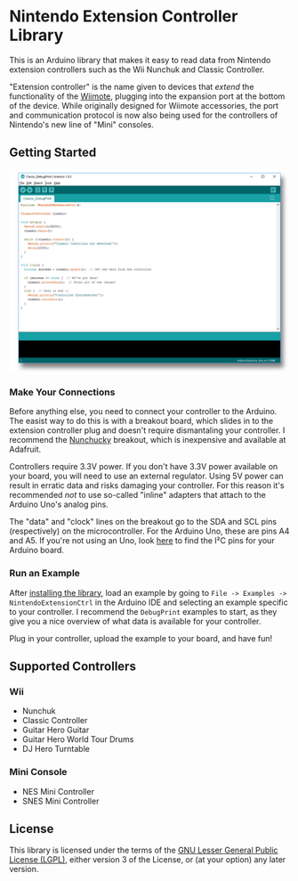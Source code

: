 # Nintendo Extension Controller Library

This is an Arduino library that makes it easy to read data from Nintendo extension controllers such as the Wii Nunchuk and Classic Controller.

"Extension controller" is the name given to devices that *extend* the functionality of the [Wiimote](https://en.wikipedia.org/wiki/Wii_Remote), plugging into the expansion port at the bottom of the device. While originally designed for Wiimote accessories, the port and communication protocol is now also being used for the controllers of Nintendo's new line of "Mini" consoles.

## Getting Started

![ClassicController Example in IDE](/extras/NXCtrl_ClassicExample.png)

### Make Your Connections

Before anything else, you need to connect your controller to the Arduino. The easist way to do this is with a breakout board, which slides in to the extension controller plug and doesn't require dismantaling your controller. I recommend the [Nunchucky](https://www.adafruit.com/product/345) breakout, which is inexpensive and available at Adafruit.

Controllers require 3.3V power. If you don't have 3.3V power available on your board, you will need to use an external regulator. Using 5V power can result in erratic data and risks damaging your controller. For this reason it's recommended *not* to use so-called "inline" adapters that attach to the Arduino Uno's analog pins.

The "data" and "clock" lines on the breakout go to the SDA and SCL pins (respectively) on the microcontroller. For the Arduino Uno, these are pins A4 and A5. If you're not using an Uno, look [here](https://www.arduino.cc/en/reference/wire) to find the I²C pins for your Arduino board.

### Run an Example

After [installing the library](https://www.arduino.cc/en/guide/libraries), load an example by going to `File -> Examples -> NintendoExtensionCtrl` in the Arduino IDE and selecting an example specific to your controller. I recommend the `DebugPrint` examples to start, as they give you a nice overview of what data is available for your controller.

Plug in your controller, upload the example to your board, and have fun!

## Supported Controllers

### Wii
* Nunchuk
* Classic Controller
* Guitar Hero Guitar
* Guitar Hero World Tour Drums
* DJ Hero Turntable

### Mini Console
* NES Mini Controller
* SNES Mini Controller

## License
This library is licensed under the terms of the [GNU Lesser General Public License (LGPL)](https://www.gnu.org/licenses/lgpl.html), either version 3 of the License, or (at your option) any later version.

